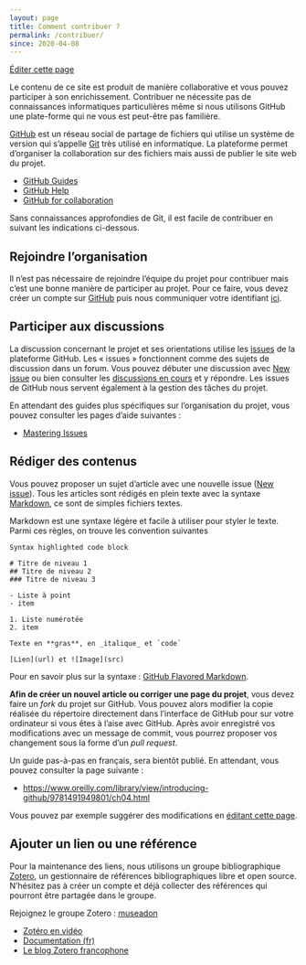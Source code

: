 ```yaml
---
layout: page
title: Comment contribuer ?
permalink: /contribuer/
since: 2020-04-08
---
```


[Éditer cette page](https://github.com/ouvroir/patrimoine/edit/master/contribuer.md)

Le contenu de ce site est produit de manière collaborative et vous pouvez participer à son enrichissement. Contribuer ne nécessite pas de connaissances informatiques particulières même si nous utilisons GitHub une plate-forme qui ne vous est peut-être pas familière.

[GitHub](https://github.com/) est un réseau social de partage de fichiers qui utilise un système de version qui s’appelle [Git](https://git-scm.com/) très utilisé en informatique. La plateforme permet d’organiser la collaboration sur des fichiers mais aussi de publier le site web du projet.

- [GitHub Guides](https://guides.github.com/)
- [GitHub Help](https://help.github.com)
- [GitHub for collaboration](https://mozillascience.github.io/working-open-workshop/github_for_collaboration/)

Sans connaissances approfondies de Git, il est facile de contribuer en suivant les indications ci-dessous.

## Rejoindre l’organisation

Il n’est pas nécessaire de rejoindre l’équipe du projet pour contribuer mais c’est une bonne manière de participer au projet. Pour ce faire, vous devez créer un compte sur [GitHub](https://github.com/) puis nous communiquer votre identifiant [ici](https://github.com/ouvroir/patrimoine/issues/9).

## Participer aux discussions

La discussion concernant le projet et ses orientations utilise les [issues](https://github.com/ouvroir/patrimoine/issues) de la plateforme GitHub. Les « issues » fonctionnent comme des sujets de discussion dans un forum. Vous pouvez débuter une discussion avec [New issue](https://github.com/ouvroir/patrimoine/issues/new) ou bien consulter les [discussions en cours](https://github.com/ouvroir/patrimoine/issues) et y répondre. Les issues de GitHub nous servent également à la gestion des tâches du projet.

En attendant des guides plus spécifiques sur l’organisation du projet, vous pouvez consulter les pages d’aide suivantes :

- [Mastering Issues](https://guides.github.com/features/issues/)

## Rédiger des contenus

Vous pouvez proposer un sujet d’article avec une nouvelle issue ([New issue](https://github.com/ouvroir/patrimoine/issues/new)). Tous les articles sont rédigés en plein texte avec la syntaxe [Markdown](https://guides.github.com/features/mastering-markdown/), ce sont de simples fichiers textes.

Markdown est une syntaxe légère et facile à utiliser pour styler le texte. Parmi ces règles, on trouve les convention suivantes

```
Syntax highlighted code block

# Titre de niveau 1
## Titre de niveau 2
### Titre de niveau 3

- Liste à point
- item

1. Liste numérotée
2. item

Texte en **gras**, en _italique_ et `code`

[Lien](url) et ![Image](src)
```

Pour en savoir plus sur la syntaxe : [GitHub Flavored Markdown](https://guides.github.com/features/mastering-markdown/).

**Afin de créer un nouvel article ou corriger une page du projet**, vous devez faire un *fork* du projet sur GitHub. Vous pouvez alors modifier la copie réalisée du répertoire directement dans l’interface de GitHub pour sur votre ordinateur si vous êtes à l’aise avec GitHub. Après avoir enregistré vos modifications avec un message de commit, vous pourrez proposer vos changement sous la forme d’un *pull request*.

Un guide pas-à-pas en français, sera bientôt publié. En attendant, vous pouvez consulter la page suivante :

- https://www.oreilly.com/library/view/introducing-github/9781491949801/ch04.html

Vous pouvez par exemple suggérer des modifications en [éditant cette page](https://github.com/ouvroir/patrimoine/edit/master/contribuer.md).

## Ajouter un lien ou une référence

Pour la maintenance des liens, nous utilisons un groupe bibliographique [Zotero](https://www.zotero.org/ouvroir), un gestionnaire de références bibliographiques libre et open source. N’hésitez pas à créer un compte et déjà collecter des références qui pourront être partagée dans le groupe.

Rejoignez le groupe Zotero : [museadon](https://www.zotero.org/ouvroir)

- [Zotéro en vidéo](https://www.youtube.com/watch?v=bfpg5ZNBpTs&list=PLbV0V9rMS72zNDl3nciaBuvpiGBxirWBr)
- [Documentation (fr)](https://www.zotero.org/support/fr/start)
- [Le blog Zotero francophone](https://zotero.hypotheses.org/)
